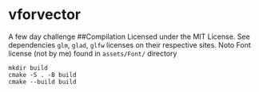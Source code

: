 # vforvector
A few day challenge
##Compilation
Licensed under the MIT License. See dependencies `glm`, `glad`, `glfw` licenses on their respective sites.
Noto Font license (not by me) found in `assets/Font/` directory
```
mkdir build
cmake -S . -B build
cmake --build build
```
